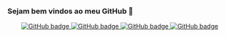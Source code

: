 ### Sejam bem vindos ao meu GitHub 👋

<p align="center">
  <a href="https://github.com/viniciusmargotti?tab=followers">
    <img src="https://img.shields.io/github/followers/viniciusmargotti?label=Followers&logo=GitHub&style=for-the-badge" alt="GitHub badge" />
  </a>
   <a href="https://www.linkedin.com/in/vin%C3%ADcius-de-souza-margotti-47b306167/">
    <img src="https://img.shields.io/badge/LinkedIn-0077B5?style=for-the-badge&logo=linkedin&logoColor=white" alt="GitHub badge" />
  </a>
   <a href="https://www.instagram.com/vinicius_margotti/">
    <img src="https://img.shields.io/badge/Instagram-E4405F?style=for-the-badge&logo=instagram&logoColor=white" alt="GitHub badge" />
  </a>
  <a  href="https://api.whatsapp.com/send?phone=48998363300">
    <img src="https://img.shields.io/badge/WhatsApp-25D366?style=for-the-badge&logo=whatsapp&logoColor=white" alt="GitHub badge" />
  </a>
</p>
